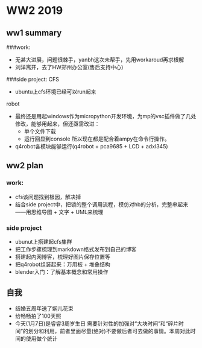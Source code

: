 # WW2 2019

## ww1 summary
###work: 
* 无甚大进展，问题很棘手，yanbh这次未帮手，先用workaroud再求根解
* 刘洋离开，去了HW郑州办公室(售后支持中心)

###side project:
CFS
* ubuntu上cfs环境已经可以run起来

robot
* 最终还是用起windows作为micropython开发环境，为mp的vsc插件做了几处修改，能够用起来，但还亟需改进：
	* 单个文件下载
	* 运行回显到console
	所以现在都是配合着ampy在命令行操作。
* q4robot各模块能够运行(q4robot + pca9685 + LCD + adxl345)

## ww2 plan
### work:
* cfs该问题找到根因，解决掉
* 结合side project中，把锁的整个调用流程，模仿对hb的分析，完整串起来——用思维导图 + 文字 + UML来梳理

### side project
* ubunut上搭建起cfs集群
* 把工作步骤梳理到markdown格式发布到自己的博客
* 搭建起内网博客，梳理好图片保存位置等
* 把q4robot组装起来：万用板 + 堆叠结构
* blender入门：了解基本概念和常用操作

## 自我
* 结婚五周年送了娴儿花束
* 给畅畅拍了100天照
* 今天(1月7日)是睿睿3周岁生日
需要针对性的加强对“大块时间”和“碎片时间”的划分和利用，前者里面尽量(绝对)不要做后者可去做的事情。本周对此时间的使用做个统计


